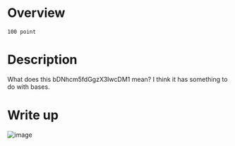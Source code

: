 # Overview #
`100 point`

# Description #
What does this bDNhcm5fdGgzX3IwcDM1 mean? I think it has something to do with bases.

# Write up #
![image](https://github.com/Johnp73/Picoctf-writeup/assets/109839076/15823be8-aa7e-4fe3-80a2-df19181d062d)
